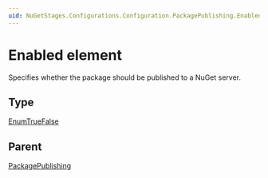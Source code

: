 ```yaml
---
uid: NuGetStages.Configurations.Configuration.PackagePublishing.Enabled
---
```


# Enabled element

Specifies whether the package should be published to a NuGet server.

## Type

[EnumTrueFalse](xref:NuGetStages-EnumTrueFalse)

## Parent

[PackagePublishing](xref:NuGetStages.Configurations.Configuration.PackagePublishing)
